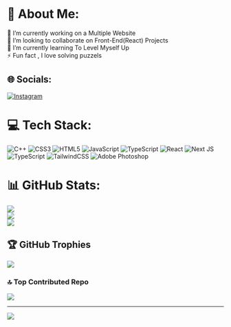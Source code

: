 # 💫 About Me:
🔭 I’m currently working on a Multiple Website<br>👯 I’m looking to collaborate on Front-End(React) Projects<br>🌱 I’m currently learning To Level Myself Up<br>⚡ Fun fact , I love solving puzzels


## 🌐 Socials:
[![Instagram](https://img.shields.io/badge/Instagram-%23E4405F.svg?logo=Instagram&logoColor=white)](https://instagram.com/R3za22) 

# 💻 Tech Stack:
![C++](https://img.shields.io/badge/c++-%2300599C.svg?style=flat&logo=c%2B%2B&logoColor=white) ![CSS3](https://img.shields.io/badge/css3-%231572B6.svg?style=flat&logo=css3&logoColor=white) ![HTML5](https://img.shields.io/badge/html5-%23E34F26.svg?style=flat&logo=html5&logoColor=white) ![JavaScript](https://img.shields.io/badge/javascript-%23323330.svg?style=flat&logo=javascript&logoColor=%23F7DF1E) ![TypeScript](https://img.shields.io/badge/typescript-%23007ACC.svg?style=flat&logo=typescript&logoColor=white) ![React](https://img.shields.io/badge/react-%2320232a.svg?style=flat&logo=react&logoColor=%2361DAFB) ![Next JS](https://img.shields.io/badge/Next-black?style=flat&logo=next.js&logoColor=white) ![TypeScript](https://img.shields.io/badge/typescript-%23007ACC.svg?style=flat&logo=typescript&logoColor=white) ![TailwindCSS](https://img.shields.io/badge/tailwindcss-%2338B2AC.svg?style=flat&logo=tailwind-css&logoColor=white) ![Adobe Photoshop](https://img.shields.io/badge/adobe%20photoshop-%2331A8FF.svg?style=flat&logo=adobe%20photoshop&logoColor=white)
# 📊 GitHub Stats:
![](https://github-readme-stats.vercel.app/api?username=R3za22&theme=dark&hide_border=false&include_all_commits=true&count_private=true)<br/>
![](https://github-readme-streak-stats.herokuapp.com/?user=R3za22&theme=dark&hide_border=false)<br/>
![](https://github-readme-stats.vercel.app/api/top-langs/?username=R3za22&theme=dark&hide_border=false&include_all_commits=true&count_private=true&layout=compact)

## 🏆 GitHub Trophies
![](https://github-profile-trophy.vercel.app/?username=R3za22&theme=react&no-frame=false&no-bg=false&margin-w=4)

### 🔝 Top Contributed Repo
![](https://github-contributor-stats.vercel.app/api?username=R3za22&limit=5&theme=dark&combine_all_yearly_contributions=true)

---
[![](https://visitcount.itsvg.in/api?id=R3za22&icon=0&color=0)](https://visitcount.itsvg.in)

<!-- Proudly created with GPRM ( https://gprm.itsvg.in ) -->
